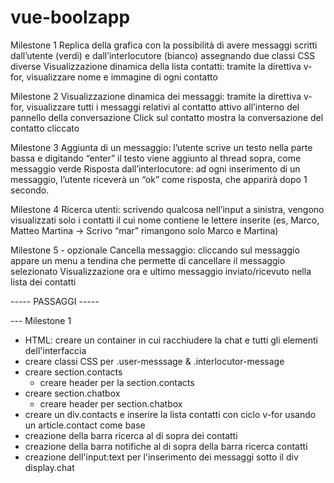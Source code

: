 # vue-boolzapp

Milestone 1
Replica della grafica con la possibilità di avere messaggi scritti dall’utente (verdi) e dall’interlocutore (bianco) assegnando due classi CSS diverse
Visualizzazione dinamica della lista contatti: tramite la direttiva v-for, visualizzare nome e immagine di ogni contatto

Milestone 2
Visualizzazione dinamica dei messaggi: tramite la direttiva v-for, visualizzare tutti i messaggi relativi al contatto attivo all’interno del pannello della conversazione
Click sul contatto mostra la conversazione del contatto cliccato

Milestone 3
Aggiunta di un messaggio: l’utente scrive un testo nella parte bassa e digitando “enter” il testo viene aggiunto al thread sopra, come messaggio verde
Risposta dall’interlocutore: ad ogni inserimento di un messaggio, l’utente riceverà un “ok” come risposta, che apparirà dopo 1 secondo.

Milestone 4
Ricerca utenti: scrivendo qualcosa nell’input a sinistra, vengono visualizzati solo i contatti il cui nome contiene le lettere inserite (es, Marco, Matteo Martina -> Scrivo “mar” rimangono solo Marco e Martina)

Milestone 5 - opzionale
Cancella messaggio: cliccando sul messaggio appare un menu a tendina che permette di cancellare il messaggio selezionato
Visualizzazione ora e ultimo messaggio inviato/ricevuto nella lista dei contatti 



----- PASSAGGI -----

--- Milestone 1
- HTML: creare un container in cui racchiudere la chat e tutti gli elementi dell'interfaccia
- creare classi CSS per .user-messsage & .interlocutor-message
- creare section.contacts
    - creare header per la section.contacts
- creare section.chatbox
    - creare header per section.chatbox
- creare un div.contacts e inserire la lista contatti con ciclo v-for usando un article.contact come base
- creazione della barra ricerca al di sopra dei contatti
- creazione della barra notifiche al di sopra della barra ricerca contatti
- creazione dell'input:text per l'inserimento dei messaggi sotto il div display.chat

